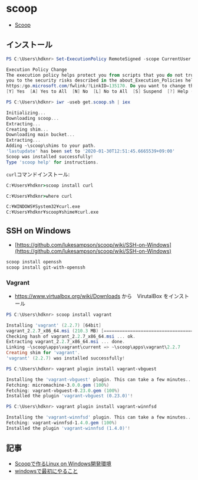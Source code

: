 # scoop

- [Scoop](https://scoop.sh/)


## インストール

~~~ps1
PS C:\Users\hdknr> Set-ExecutionPolicy RemoteSigned -scope CurrentUser

Execution Policy Change
The execution policy helps protect you from scripts that you do not trust. Changing the execution policy might expose
you to the security risks described in the about_Execution_Policies help topic at
https:/go.microsoft.com/fwlink/?LinkID=135170. Do you want to change the execution policy?
[Y] Yes  [A] Yes to All  [N] No  [L] No to All  [S] Suspend  [?] Help (default is "N"): Y
~~~

~~~ps1
PS C:\Users\hdknr> iwr -useb get.scoop.sh | iex

Initializing...
Downloading scoop...
Extracting...
Creating shim...
Downloading main bucket...
Extracting...
Adding ~\scoop\shims to your path.
'lastupdate' has been set to '2020-01-30T12:51:45.6665539+09:00'
Scoop was installed successfully!
Type 'scoop help' for instructions.
~~~

`curl`コマンドインストール:

~~~cmd
C:¥Users¥hdknr>scoop install curl

C:¥Users¥hdknr>where curl

C:¥WINDOWS¥System32¥curl.exe
C:¥Users¥hdknr¥scoop¥shime¥curl.exe
~~~

## SSH on Windows

- [https://github.com/lukesampson/scoop/wiki/SSH-on-Windows](https://github.com/lukesampson/scoop/wiki/SSH-on-Windows)

~~~bash
scoop install openssh
scoop install git-with-openssh
~~~


### Vagrant

- https://www.virtualbox.org/wiki/Downloads から　VirutalBox をインストール

~~~powershell
PS C:\Users\hdknr> scoop install vagrant

Installing 'vagrant' (2.2.7) [64bit]
vagrant_2.2.7_x86_64.msi (210.3 MB) [=========================================================================] 100%
Checking hash of vagrant_2.2.7_x86_64.msi ... ok.
Extracting vagrant_2.2.7_x86_64.msi ... done.
Linking ~\scoop\apps\vagrant\current => ~\scoop\apps\vagrant\2.2.7
Creating shim for 'vagrant'.
'vagrant' (2.2.7) was installed successfully!
~~~

~~~powershell
PS C:\Users\hdknr> vagrant plugin install vagrant-vbguest

Installing the 'vagrant-vbguest' plugin. This can take a few minutes...
Fetching: micromachine-3.0.0.gem (100%)
Fetching: vagrant-vbguest-0.23.0.gem (100%)
Installed the plugin 'vagrant-vbguest (0.23.0)'!
~~~

~~~ps1
PS C:\Users\hdknr> vagrant plugin install vagrant-winnfsd

Installing the 'vagrant-winnfsd' plugin. This can take a few minutes...
Fetching: vagrant-winnfsd-1.4.0.gem (100%)
Installed the plugin 'vagrant-winnfsd (1.4.0)'!
~~~


## 記事

- [Scoopで作るLinux on Windows開発環境](https://qiita.com/dozo/items/a6f63aa1b03d1773b8ec)
- [windowsで最初にやること](https://qiita.com/honeytrap15/items/e6e7f65bb436a4b5d813)
